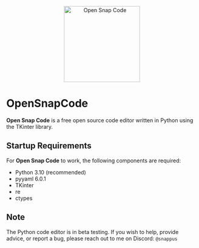 <p align="center">
  <img src="https://raw.githubusercontent.com/Snappu/OpenSnapCode/main/images/icon.ico" alt="Open Snap Code" width="200">
</p>

# OpenSnapCode

**Open Snap Code** is a free open source code editor written in Python using the TKinter library.

## Startup Requirements

For **Open Snap Code** to work, the following components are required:

- Python 3.10 (recommended)
- pyyaml 6.0.1
- TKinter
- re
- ctypes

## Note

The Python code editor is in beta testing. If you wish to help, provide advice, or report a bug, please reach out to me on Discord: `@snappus`
